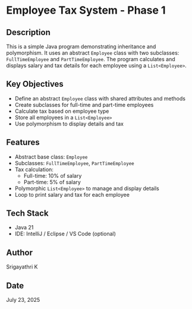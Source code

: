# Employee Tax System - Phase 1

## Description

This is a simple Java program demonstrating inheritance and polymorphism. It uses an abstract `Employee` class with two subclasses: `FullTimeEmployee` and `PartTimeEmployee`. The program calculates and displays salary and tax details for each employee using a `List<Employee>`.

## Key Objectives

- Define an abstract `Employee` class with shared attributes and methods
- Create subclasses for full-time and part-time employees
- Calculate tax based on employee type
- Store all employees in a `List<Employee>`
- Use polymorphism to display details and tax

## Features

- Abstract base class: `Employee`
- Subclasses: `FullTimeEmployee`, `PartTimeEmployee`
- Tax calculation:
  - Full-time: 10% of salary
  - Part-time: 5% of salary
- Polymorphic `List<Employee>` to manage and display details
- Loop to print salary and tax for each employee

## Tech Stack

- Java 21
- IDE: IntelliJ / Eclipse / VS Code (optional)

## Author

Srigayathri K

## Date

July 23, 2025
